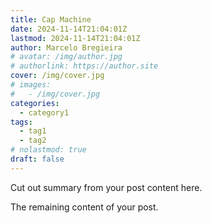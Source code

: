 ```yaml
---
title: Cap Machine
date: 2024-11-14T21:04:01Z
lastmod: 2024-11-14T21:04:01Z
author: Marcelo Bregieira
# avatar: /img/author.jpg
# authorlink: https://author.site
cover: /img/cover.jpg
# images:
#   - /img/cover.jpg
categories:
  - category1
tags:
  - tag1
  - tag2
# nolastmod: true
draft: false
---
```


Cut out summary from your post content here.

<!--more-->

The remaining content of your post.
